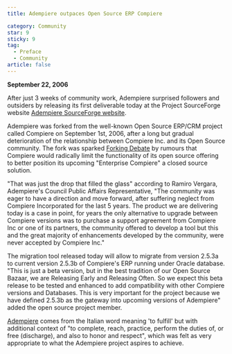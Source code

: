 ```yaml
---
title: Adempiere outpaces Open Source ERP Compiere

category: Community
star: 9
sticky: 9
tag:
  - Preface
  - Community
article: false
---
```


**September 22, 2006**

After just 3 weeks of community work, Adempiere surprised followers and outsiders by releasing its first deliverable today at the Project SourceForge website [Adempiere SourceForge website](https://sourceforge.net/projects/adempiere/).

Adempiere was forked from the well-known Open Source ERP/CRM project called Compiere on September 1st, 2006, after a long but gradual deterioration of the relationship between Compiere Inc. and its Open Source community. The fork was sparked [Forking Debate](./forking-debate.md) by rumours that Compiere would radically limit the functionality of its open source offering to better position its upcoming "Enterprise Compiere" a closed source solution.

"That was just the drop that filled the glass" according to Ramiro Vergara, Adempiere's Council Public Affairs Representative, "The community was eager to have a direction and move forward, after suffering neglect from Compiere Incorporated for the last 5 years. The product we are delivering today is a case in point, for years the only alternative to upgrade between Compiere versions was to purchase a support agreement from Compiere Inc or one of its partners, the community offered to develop a tool but this and the great majority of enhancements developed by the community, were never accepted by Compiere Inc."

The migration tool released today will allow to migrate from version 2.5.3a to current version 2.5.3b of Compiere's ERP running under Oracle database. "This is just a beta version, but in the best tradition of our Open Source Bazaar, we are Releasing Early and Releasing Often. So we expect this beta release to be tested and enhanced to add compatibility with other Compiere versions and Databases. This is very important for the project because we have defined 2.5.3b as the gateway into upcoming versions of Adempiere" added the open source project member.

[Adempiere](http://www.adempiere.org/) comes from the Italian word meaning 'to fulfill' but with additional context of "to complete, reach, practice, perform the duties of, or free (discharge), and also to honor and respect", which was felt as very appropriate to what the Adempiere project aspires to achieve.
